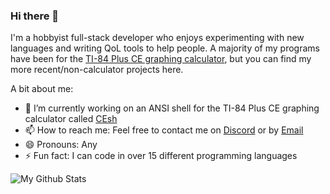 ### Hi there 👋
I'm a hobbyist full-stack developer who enjoys experimenting with new languages and writing QoL tools to help people. A majority of my programs have been for the [TI-84 Plus CE graphing calculator](https://www.cemetech.net/downloads/users/calclover2514), but you can find my more recent/non-calculator projects here.

A bit about me:
- 🔭 I’m currently working on an ANSI shell for the TI-84 Plus CE graphing calculator called [CEsh](https://github.com/programmer2514/CEsh)
- 📫 How to reach me: Feel free to contact me on [Discord](https://discord.com/users/563652755814875146/) or by [Email](https://mailhide.io/e/kHCbTHeA)
- 😄 Pronouns: Any
- ⚡ Fun fact: I can code in over 15 different programming languages

![My Github Stats](https://github-readme-stats.vercel.app/api?username=programmer2514&theme=tokyonight)

